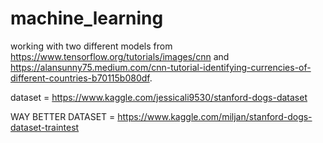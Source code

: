 # machine_learning
working with two different models from https://www.tensorflow.org/tutorials/images/cnn and https://alansunny75.medium.com/cnn-tutorial-identifying-currencies-of-different-countries-b70115b080df.

dataset = https://www.kaggle.com/jessicali9530/stanford-dogs-dataset


WAY BETTER DATASET = https://www.kaggle.com/miljan/stanford-dogs-dataset-traintest
